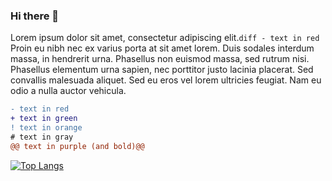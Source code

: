 ### Hi there 👋

Lorem ipsum dolor sit amet, consectetur adipiscing elit.```diff - text in red ``` Proin eu nibh nec ex varius porta at sit amet lorem. Duis sodales interdum massa, in hendrerit urna. Phasellus non euismod massa, sed rutrum nisi. Phasellus elementum urna sapien, nec porttitor justo lacinia placerat. Sed convallis malesuada aliquet. Sed eu eros vel lorem ultricies feugiat. Nam eu odio a nulla auctor vehicula.

```diff
- text in red
+ text in green
! text in orange
# text in gray
@@ text in purple (and bold)@@
```

<!--
**fran-diaz/fran-diaz** is a ✨ _special_ ✨ repository because its `README.md` (this file) appears on your GitHub profile.

Here are some ideas to get you started:

- 🔭 I’m currently working on ...
- 🌱 I’m currently learning ...
- 👯 I’m looking to collaborate on ...
- 🤔 I’m looking for help with ...
- 💬 Ask me about ...
- 📫 How to reach me: ...
- 😄 Pronouns: ...
- ⚡ Fun fact: ...
-->

[![Top Langs](https://github-readme-stats.vercel.app/api/top-langs/?username=fran-diaz)](https://github.com/fran-diaz/github-readme-stats)
